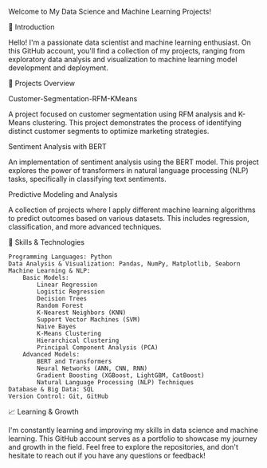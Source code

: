 Welcome to My Data Science and Machine Learning Projects!

👋 Introduction

Hello! I'm a passionate data scientist and machine learning enthusiast. On this GitHub account, you'll find a collection of my projects, ranging from exploratory data analysis and visualization to machine learning model development and deployment.

📂 Projects Overview

Customer-Segmentation-RFM-KMeans

A project focused on customer segmentation using RFM analysis and K-Means clustering. This project demonstrates the process of identifying distinct customer segments to optimize marketing strategies.

Sentiment Analysis with BERT

An implementation of sentiment analysis using the BERT model. This project explores the power of transformers in natural language processing (NLP) tasks, specifically in classifying text sentiments.

Predictive Modeling and Analysis

A collection of projects where I apply different machine learning algorithms to predict outcomes based on various datasets. This includes regression, classification, and more advanced techniques.

🚀 Skills & Technologies

    Programming Languages: Python
    Data Analysis & Visualization: Pandas, NumPy, Matplotlib, Seaborn
    Machine Learning & NLP:
        Basic Models:
            Linear Regression
            Logistic Regression
            Decision Trees
            Random Forest
            K-Nearest Neighbors (KNN)
            Support Vector Machines (SVM)
            Naive Bayes
            K-Means Clustering
            Hierarchical Clustering
            Principal Component Analysis (PCA)
        Advanced Models:
            BERT and Transformers
            Neural Networks (ANN, CNN, RNN)
            Gradient Boosting (XGBoost, LightGBM, CatBoost)
            Natural Language Processing (NLP) Techniques
    Database & Big Data: SQL
    Version Control: Git, GitHub

📈 Learning & Growth

I'm constantly learning and improving my skills in data science and machine learning. This GitHub account serves as a portfolio to showcase my journey and growth in the field. Feel free to explore the repositories, and don't hesitate to reach out if you have any questions or feedback!

